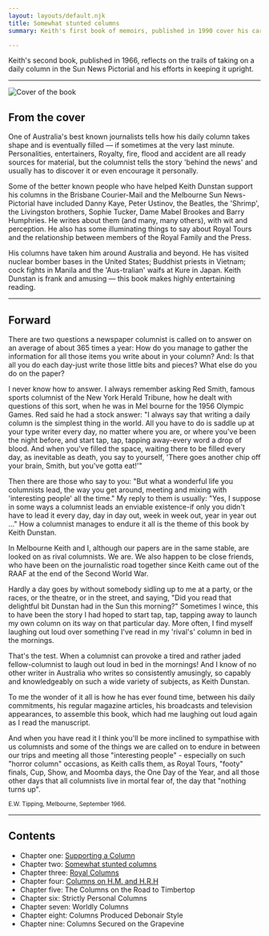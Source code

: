 ```yaml
---
layout: layouts/default.njk
title: Somewhat stunted columns
summary: Keith's first book of memoirs, published in 1990 cover his career in writing, reflections on Melbourne, working abroad and his family life.

---
```

<p class="lead">
    Keith's second book, published in 1966, reflects on the trails of taking on a daily column in the Sun News Pictorial and his efforts in keeping it upright.</p>
<hr>
<div class="row">
    <div class="col-12 col-md-3">
        <img src="{{ '/img/supporting-a-column.jpg' | url }}" class="img-fluid" alt="Cover of the  book">
    </div>
    <div class="col-12 col-md-9">
        <h2 class="h4"> From the cover </h2>
        <p>One of Australia's best known journalists tells how his daily column takes shape and is eventually filled — if sometimes at the very last minute. Personalities, entertainers, Royalty, fire, flood and accident are all ready sources for material, but the columnist tells the story 'behind the news' and usually has to discover it or even encourage it personally.</p>
        <p>
            Some of the better known people who have helped Keith Dunstan support his columns in the Brisbane Courier-Mail and the Melbourne Sun News-Pictorial have included Danny Kaye, Peter Ustinov, the Beatles, the 'Shrimp', the Livingston brothers, Sophie Tucker,
            Dame Mabel Brookes and Barry Humphries. He writes about them (and many, many others), with wit and perception. He also has some illuminating things to say about Royal Tours and the relationship between members of the Royal Family and the Press.
            </p>
        <p>
            His columns have taken him around Australia and beyond. He has visited nuclear bomber bases in the United States; Buddhist priests in Vietnam; cock fights in Manila and the 'Aus-tralian' waifs at Kure in Japan. Keith Dunstan is frank and amusing — this book makes highly entertaining reading.
        </p>
    </div>
</div>
<hr>
<div class="col-12 col-lg-8 offset-lg-2">
    <h2>Forward</h2>
    <p>There are two questions a newspaper columnist is called on to answer on an average of about 365 times a year: How do you manage to gather the information for all those items you write about in your column? And: Is that all you do each day-just write
        those little bits and pieces? What else do you do on the paper?</p>
    <p>I never know how to answer. I always remember asking Red Smith, famous sports columnist of the New York Herald Tribune, how he dealt with questions of this sort, when he was in Mel­ bourne for the 1956 Olympic Games. Red said he had a stock answer:
        "I always say that writing a daily column is the simplest thing in the world. All you have to do is saddle up at your type­ writer every day, no matter where you are, or where you've been the night before, and start tap, tap, tapping away-every
        word a drop of blood. And when you've filled the space, waiting there to be filled every day, as inevitable as death, you say to yourself, 'There goes another chip off your brain, Smith, but you've gotta eat!'"</p>
    <p>Then there are those who say to you: "But what a wonderful life you columnists lead, the way you get around, meeting and mixing with 'interesting people' all the time." My reply to them is usually: "Yes, I suppose in some ways a columnist leads an
        enviable existence-if only you didn't have to lead it every day, day in day out, week in week out, year in year out ..." How a columnist manages to endure it all is the theme of this book by Keith Dunstan.</p>
    <p>
        In Melbourne Keith and I, although our papers are in the same stable, are looked on as rival columnists. We are. We also happen to be close friends, who have been on the journalistic road together since Keith came out of the RAAF at the end of the Second
        World War.</p>
    <p>Hardly a day goes by without somebody sidling up to me at a party, or the races, or the theatre, or in the street, and saying, "Did you read that delightful bit Dunstan had in the Sun this morning?" Sometimes I wince, this to have been the story I
        had hoped to start tap, tap, tapping away to launch my own column on its way on that particular day. More often, I find myself laughing out loud over something I've read in my 'rival's' column in bed in the mornings.</p>
    <p>That's the test. When a columnist can provoke a tired and rather jaded fellow-columnist to laugh out loud in bed in the mornings! And I know of no other writer in Australia who writes so consistently amusingly, so capably and knowledgeably on such
        a wide variety of subjects, as Keith Dunstan.</p>
    <p>To me the wonder of it all is how he has ever found time, between his daily commitments, his regular magazine articles, his broadcasts and television appearances, to assemble this book, which had me laughing out loud again as I read the manuscript.</p>
    <p>And when you have read it I think you'll be more inclined to sympathise with us columnists and some of the things we are called on to endure in between our trips and meeting all those "interesting people" - especially on such "horror column" occasions,
        as Keith calls them, as Royal Tours, "footy" finals, Cup, Show, and Moomba days, the One Day of the Year, and all those other days that all columnists live in mortal fear of, the day that "nothing turns up".</p>
      <small class="float-end"> E.W. Tipping, Melbourne, September 1966.</small>
    <br>
    </p>
    <hr>
         <h2>Contents</h2>
<p>
            <ul class="lead">
                <li>Chapter one: <a href="{{ '/posts/supporting-a-column/1-supporting-a-column' | url }}">Supporting a Column</a></li>
                <li>Chapter two: <a href="{{ '/posts/supporting-a-column/2-somewhat-stunted-columns' | url }}">Somewhat stunted columns</a>     </li>
                <li>Chapter three: <a href="{{ '/posts/supporting-a-column/3-royal-columns' | url }}">Royal Columns</a>
                </li>
                <li>Chapter four: <a href="{{ '/posts/supporting-a-column/4-columns-on-hm-and-hrh' | url }}">Columns on H.M. and H.R.H</a>
                </li>
                <li>Chapter five: The Columns on the Road to Timbertop</a>
                </li>
                <li>Chapter six: Strictly Personal Columns</a>
                </li>
                <li>Chapter seven: Worldly Columns</a>
                </li>
                <li>Chapter eight: Columns Produced Debonair Style</a>
                </li>
                <li>Chapter nine: Columns Secured on the Grapevine</a>
                </li>
            </ul>

</p>
</div>
